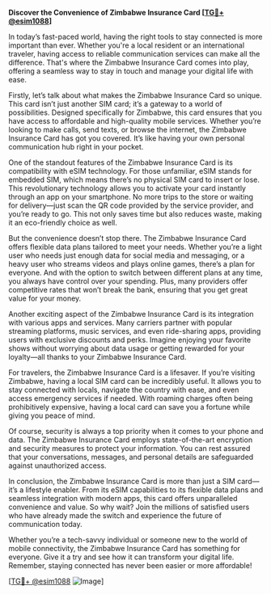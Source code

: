 **Discover the Convenience of Zimbabwe Insurance Card [[TG💪+ @esim1088](https://t.me/s/esim1088)]**

In today’s fast-paced world, having the right tools to stay connected is more important than ever. Whether you're a local resident or an international traveler, having access to reliable communication services can make all the difference. That's where the Zimbabwe Insurance Card comes into play, offering a seamless way to stay in touch and manage your digital life with ease.

Firstly, let’s talk about what makes the Zimbabwe Insurance Card so unique. This card isn’t just another SIM card; it’s a gateway to a world of possibilities. Designed specifically for Zimbabwe, this card ensures that you have access to affordable and high-quality mobile services. Whether you’re looking to make calls, send texts, or browse the internet, the Zimbabwe Insurance Card has got you covered. It’s like having your own personal communication hub right in your pocket.

One of the standout features of the Zimbabwe Insurance Card is its compatibility with eSIM technology. For those unfamiliar, eSIM stands for embedded SIM, which means there’s no physical SIM card to insert or lose. This revolutionary technology allows you to activate your card instantly through an app on your smartphone. No more trips to the store or waiting for delivery—just scan the QR code provided by the service provider, and you’re ready to go. This not only saves time but also reduces waste, making it an eco-friendly choice as well.

But the convenience doesn’t stop there. The Zimbabwe Insurance Card offers flexible data plans tailored to meet your needs. Whether you’re a light user who needs just enough data for social media and messaging, or a heavy user who streams videos and plays online games, there’s a plan for everyone. And with the option to switch between different plans at any time, you always have control over your spending. Plus, many providers offer competitive rates that won’t break the bank, ensuring that you get great value for your money.

Another exciting aspect of the Zimbabwe Insurance Card is its integration with various apps and services. Many carriers partner with popular streaming platforms, music services, and even ride-sharing apps, providing users with exclusive discounts and perks. Imagine enjoying your favorite shows without worrying about data usage or getting rewarded for your loyalty—all thanks to your Zimbabwe Insurance Card.

For travelers, the Zimbabwe Insurance Card is a lifesaver. If you’re visiting Zimbabwe, having a local SIM card can be incredibly useful. It allows you to stay connected with locals, navigate the country with ease, and even access emergency services if needed. With roaming charges often being prohibitively expensive, having a local card can save you a fortune while giving you peace of mind.

Of course, security is always a top priority when it comes to your phone and data. The Zimbabwe Insurance Card employs state-of-the-art encryption and security measures to protect your information. You can rest assured that your conversations, messages, and personal details are safeguarded against unauthorized access.

In conclusion, the Zimbabwe Insurance Card is more than just a SIM card—it’s a lifestyle enabler. From its eSIM capabilities to its flexible data plans and seamless integration with modern apps, this card offers unparalleled convenience and value. So why wait? Join the millions of satisfied users who have already made the switch and experience the future of communication today.

Whether you’re a tech-savvy individual or someone new to the world of mobile connectivity, the Zimbabwe Insurance Card has something for everyone. Give it a try and see how it can transform your digital life. Remember, staying connected has never been easier or more affordable!

[[TG💪+ @esim1088](https://t.me/s/esim1088) ![Image](https://i.postimg.cc/Y0z9fWf4/image.png)]
